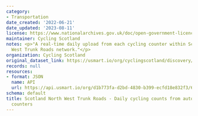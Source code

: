 ```yaml
---
category:
- Transportation
date_created: '2022-06-21'
date_updated: '2023-08-11'
license: https://www.nationalarchives.gov.uk/doc/open-government-licence/version/3/
maintainer: Cycling Scotland
notes: <p>"A real-time daily upload from each cycling counter within Scotland's North
  West Trunk Roads network."</p>
organization: Cycling Scotland
original_dataset_link: https://usmart.io/org/cyclingscotland/discovery/discovery-view-detail/6edb73cd-360b-41ea-825a-755d858d2440
records: null
resources:
- format: JSON
  name: API
  url: https://api.usmart.io/org/d1b773fa-d2bd-4830-b399-ecfd18e832f3/63a2311e-069c-4c6b-88fe-d2a45ceae965/1/urql
schema: default
title: Scotland North West Trunk Roads - Daily cycling counts from automatic cycling
  counters
---
```

